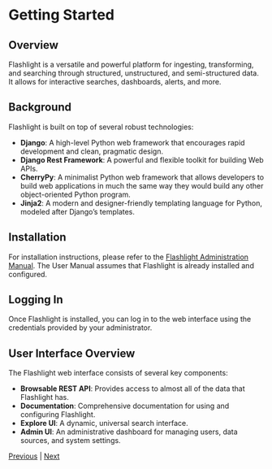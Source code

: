 # Getting Started

## Overview
Flashlight is a versatile and powerful platform for ingesting, transforming, and searching through structured, unstructured, and semi-structured data. It allows for interactive searches, dashboards, alerts, and more.

## Background
Flashlight is built on top of several robust technologies:
- **Django**: A high-level Python web framework that encourages rapid development and clean, pragmatic design.
- **Django Rest Framework**: A powerful and flexible toolkit for building Web APIs.
- **CherryPy**: A minimalist Python web framework that allows developers to build web applications in much the same way they would build any other object-oriented Python program.
- **Jinja2**: A modern and designer-friendly templating language for Python, modeled after Django’s templates.

## Installation
For installation instructions, please refer to the [Flashlight Administration Manual](../administration/index.md). The User Manual assumes that Flashlight is already installed and configured.

## Logging In
Once Flashlight is installed, you can log in to the web interface using the credentials provided by your administrator.

## User Interface Overview
The Flashlight web interface consists of several key components:
- **Browsable REST API**: Provides access to almost all of the data that Flashlight has.
- **Documentation**: Comprehensive documentation for using and configuring Flashlight.
- **Explore UI**: A dynamic, universal search interface.
- **Admin UI**: An administrative dashboard for managing users, data sources, and system settings.

[Previous](../administration/index.md) | [Next](../administration/Installation_and_Setup.md)
